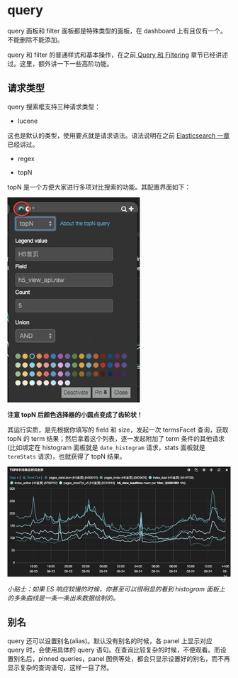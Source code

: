 # query

query 面板和 filter 面板都是特殊类型的面板，在 dashboard 上有且仅有一个。不能删除不能添加。

query 和 filter 的普通样式和基本操作，在之前[ Query 和 Filtering](../dashboard/queries-and-filters.md) 章节已经讲述过。这里，额外讲一下一些高阶功能。

## 请求类型

query 搜索框支持三种请求类型：

* lucene

这也是默认的类型，使用要点就是请求语法。语法说明在之前 [Elasticsearch 一章](../../elasticsearch/api/search.md)已经讲过。

* regex

* topN

topN 是一个方便大家进行多项对比搜索的功能。其配置界面如下：

![](../img/query-topn.png)

**注意 topN 后颜色选择器的小圆点变成了齿轮状！**

其运行实质，是先根据你填写的 field 和 size，发起一次 termsFacet 查询，获取 topN 的 term 结果；然后拿着这个列表，逐一发起附加了 term 条件的其他请求(比如绑定在 histogram 面板就是 `date_histogram` 请求，stats 面板就是 `termStats` 请求)，也就获得了 topN 结果。

![](../img/topn-histogram.png)

*小贴士：如果 ES 响应较慢的时候，你甚至可以很明显的看到 histogram 面板上的多条曲线是一条一条出来数据绘制的。*

## 别名

query 还可以设置别名(alias)。默认没有别名的时候，各 panel 上显示对应 query 时，会使用具体的 query 语句。在查询比较复杂的时候，不便观看。而设置别名后，pinned queries，panel 图例等处，都会只显示设置好的别名，而不再显示复杂的查询语句，这样一目了然。
